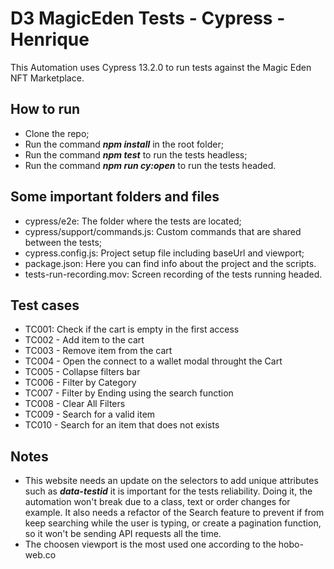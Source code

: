 # D3 MagicEden Tests - Cypress - Henrique

This Automation uses Cypress 13.2.0 to run tests against the Magic Eden NFT Marketplace. 

## How to run

- Clone the repo;
- Run the command ***npm install*** in the root folder;
- Run the command ***npm test*** to run the tests headless;
- Run the command ***npm run cy:open*** to run the tests headed.

## Some important folders and files

- cypress/e2e: The folder where the tests are located;
- cypress/support/commands.js: Custom commands that are shared between the tests;
- cypress.config.js: Project setup file including baseUrl and viewport;
- package.json: Here you can find info about the project and the scripts.
- tests-run-recording.mov: Screen recording of the tests running headed. 

## Test cases

- TC001: Check if the cart is empty in the first access
- TC002 - Add item to the cart
- TC003 - Remove item from the cart
- TC004 - Open the connect to a wallet modal throught the Cart
- TC005 - Collapse filters bar
- TC006 - Filter by Category
- TC007 - Filter by Ending using the search function
- TC008 - Clear All Filters
- TC009 - Search for a valid item
- TC010 - Search for an item that does not exists

## Notes
- This website needs an update on the selectors to add unique attributes such as ***data-testid*** it is important for the tests reliability. Doing it, the automation won't break due to a class, text or order changes for example. It also needs a refactor of the Search feature to prevent if from keep searching while the user is typing, or create a pagination function, so it won't be sending API requests all the time. 
- The choosen viewport is the most used one according to the hobo-web.co